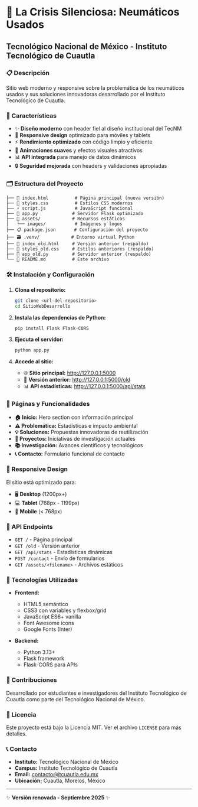 # 🌱 La Crisis Silenciosa: Neumáticos Usados

## Tecnológico Nacional de México - Instituto Tecnológico de Cuautla

### 📋 Descripción
Sitio web moderno y responsive sobre la problemática de los neumáticos usados y sus soluciones innovadoras desarrollado por el Instituto Tecnológico de Cuautla.

### 🚀 Características
- ✨ **Diseño moderno** con header fiel al diseño institucional del TecNM
- 📱 **Responsive design** optimizado para móviles y tablets
- ⚡ **Rendimiento optimizado** con código limpio y eficiente
- 🎨 **Animaciones suaves** y efectos visuales atractivos
- 📊 **API integrada** para manejo de datos dinámicos
- 🔒 **Seguridad mejorada** con headers y validaciones apropiadas

### 🗂️ Estructura del Proyecto

```
├── 📄 index.html          # Página principal (nueva versión)
├── 🎨 styles.css          # Estilos CSS modernos
├── ⚡ script.js           # JavaScript funcional
├── 🐍 app.py             # Servidor Flask optimizado
├── 📁 assets/            # Recursos estáticos
│   └── images/           # Imágenes y logos
├── 📋 package.json       # Configuración del proyecto
├── 🗃️ .venv/            # Entorno virtual Python
├── 📜 index_old.html     # Versión anterior (respaldo)
├── 🎨 styles_old.css     # Estilos anteriores (respaldo)
├── 🐍 app_old.py         # Servidor anterior (respaldo)
└── 📖 README.md          # Este archivo
```

### 🛠️ Instalación y Configuración

1. **Clona el repositorio:**
   ```bash
   git clone <url-del-repositorio>
   cd SitioWebDesarrollo
   ```

2. **Instala las dependencias de Python:**
   ```bash
   pip install Flask Flask-CORS
   ```

3. **Ejecuta el servidor:**
   ```bash
   python app.py
   ```

4. **Accede al sitio:**
   - 🌐 **Sitio principal:** http://127.0.0.1:5000
   - 📱 **Versión anterior:** http://127.0.0.1:5000/old
   - 📊 **API estadísticas:** http://127.0.0.1:5000/api/stats

### 🎯 Páginas y Funcionalidades

- **🏠 Inicio:** Hero section con información principal
- **⚠️ Problemática:** Estadísticas e impacto ambiental
- **💡 Soluciones:** Propuestas innovadoras de reutilización
- **🔬 Proyectos:** Iniciativas de investigación actuales
- **📚 Investigación:** Avances científicos y tecnológicos
- **📞 Contacto:** Formulario funcional de contacto

### 📱 Responsive Design
El sitio está optimizado para:
- 🖥️ **Desktop** (1200px+)
- 💻 **Tablet** (768px - 1199px)
- 📱 **Mobile** (< 768px)

### 🔧 API Endpoints

- `GET /` - Página principal
- `GET /old` - Versión anterior
- `GET /api/stats` - Estadísticas dinámicas
- `POST /contact` - Envío de formularios
- `GET /assets/<filename>` - Archivos estáticos

### 🎨 Tecnologías Utilizadas

- **Frontend:**
  - HTML5 semántico
  - CSS3 con variables y flexbox/grid
  - JavaScript ES6+ vanilla
  - Font Awesome icons
  - Google Fonts (Inter)

- **Backend:**
  - Python 3.13+
  - Flask framework
  - Flask-CORS para APIs

### 👥 Contribuciones

Desarrollado por estudiantes e investigadores del Instituto Tecnológico de Cuautla como parte del Tecnológico Nacional de México.

### 📄 Licencia

Este proyecto está bajo la Licencia MIT. Ver el archivo `LICENSE` para más detalles.

### 📞 Contacto

- **Instituto:** Tecnológico Nacional de México
- **Campus:** Instituto Tecnológico de Cuautla
- **Email:** contacto@itcuautla.edu.mx
- **Ubicación:** Cuautla, Morelos, México

---

✨ **Versión renovada - Septiembre 2025** ✨